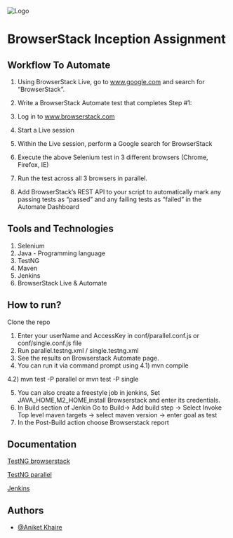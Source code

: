 
![Logo](https://www.browserstack.com/images/layout/browserstack-logo-600x315.png)


# BrowserStack Inception Assignment
## Workflow To Automate
1) Using BrowserStack Live, go to www.google.com and search for “BrowserStack”.

2) Write a BrowserStack Automate test that completes Step #1:

3) Log in to www.browserstack.com

4) Start a Live session

5) Within the Live session, perform a Google search for BrowserStack

6) Execute the above Selenium test in 3 different browsers (Chrome, Firefox, IE)

7) Run the test across all 3 browsers in parallel.

8) Add BrowserStack’s REST API to your script to automatically mark any passing tests as “passed” and any failing tests as “failed” in the Automate Dashboard
## Tools and Technologies
1) Selenium
2) Java - Programming language
3) TestNG
4) Maven
5) Jenkins
6) BrowserStack Live & Automate
## How to run?
Clone the repo
1) Enter your userName and AccessKey in conf/parallel.conf.js or conf/single.conf.js file
2) Run parallel.testng.xml / single.testng.xml
3) See the results on Browserstack Automate page.
4) You can run it via command prompt using 
4.1) mvn compile

4.2) mvn test -P parallel or mvn test -P single

5) You can also create a freestyle job in jenkins, Set JAVA_HOME,M2_HOME,install Browserstack and enter its credentials.
6) In Build section of Jenkin Go to Build-> Add build step -> Select Invoke Top level maven targets -> select maven version -> enter goal as test
7) In the Post-Build action choose Browserstack report

## Documentation

[TestNG browserstack](https://www.browserstack.com/docs/automate/selenium/getting-started/java/testng#integrating-your-tests-with-browserstack)

[TestNG parallel](https://www.browserstack.com/docs/automate/selenium/getting-started/java/testng/run-tests-in-parallel)

[Jenkins](https://www.browserstack.com/docs/automate/selenium/jenkins#introduction)

## Authors

- [@Aniket Khaire](https://github.com/Anic10)

